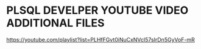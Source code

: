 # PLSQL DEVELPER YOUTUBE VIDEO ADDITIONAL FILES

https://youtube.com/playlist?list=PLHfFGvt0iNuCxNVcl57sIrDn5GyVoF-mR

